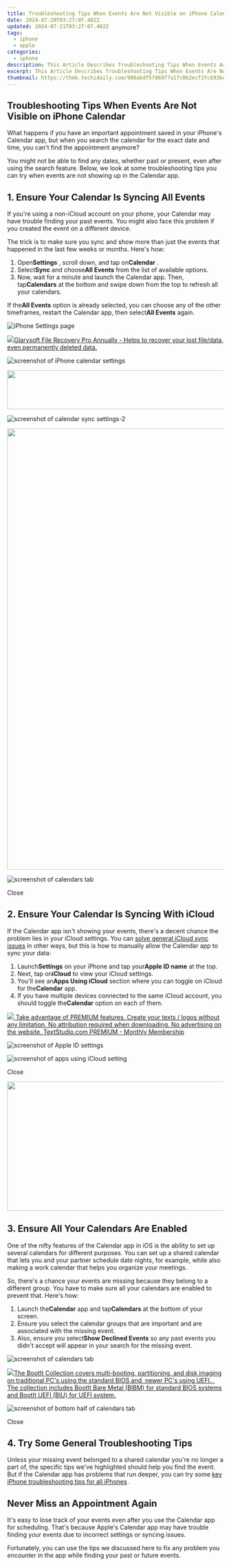 ```yaml
---
title: Troubleshooting Tips When Events Are Not Visible on iPhone Calendar
date: 2024-07-20T03:27:07.402Z
updated: 2024-07-21T03:27:07.402Z
tags:
  - iphone
  - apple
categories:
  - iphone
description: This Article Describes Troubleshooting Tips When Events Are Not Visible on iPhone Calendar
excerpt: This Article Describes Troubleshooting Tips When Events Are Not Visible on iPhone Calendar
thumbnail: https://thmb.techidaily.com/908abdf5786977a17c0b2ecf2fc693bdf5a10c0549e2851740329dd839b1ac68.jpg
---
```


## Troubleshooting Tips When Events Are Not Visible on iPhone Calendar

 What happens if you have an important appointment saved in your iPhone's Calendar app, but when you search the calendar for the exact date and time, you can't find the appointment anymore?

 You might not be able to find any dates, whether past or present, even after using the search feature. Below, we look at some troubleshooting tips you can try when events are not showing up in the Calendar app.

## 1\. Ensure Your Calendar Is Syncing All Events

 If you're using a non-iCloud account on your phone, your Calendar may have trouble finding your past events. You might also face this problem if you created the event on a different device.

 The trick is to make sure you sync and show more than just the events that happened in the last few weeks or months. Here's how:

1. Open**Settings** , scroll down, and tap on**Calendar** .
2. Select**Sync** and choose**All Events** from the list of available options.
3. Now, wait for a minute and launch the Calendar app. Then, tap**Calendars** at the bottom and swipe down from the top to refresh all your calendars.

 If the**All Events** option is already selected, you can choose any of the other timeframes, restart the Calendar app, then select**All Events** again.​​​

![iPhone Settings page](https://static1.makeuseofimages.com/wordpress/wp-content/uploads/2023/07/screenshot-of-settings-page-3.jpg)

<!-- affiliate ads begin -->
<a href="https://order.glarysoft.com/order/checkout.php?PRODS=35504869&QTY=1&AFFILIATE=108875&CART=1"><img src="https://secure.avangate.com/images/merchant/6734fa703f6633ab896eecbdfad8953a/products/1_FR-200-1.png" border="0">Glarysoft File Recovery Pro Annually -  Helps to recover your lost file/data, even permanently deleted data. 
</a>
<!-- affiliate ads end -->
![screenshot of iPhone calendar settings](https://static1.makeuseofimages.com/wordpress/wp-content/uploads/2023/07/screenshot-of-calendar-settings-3.jpg)

<!-- affiliate ads begin -->
<a href="https://mindmanager.sjv.io/c/5597632/1787667/20231" target="_top" id="1787667"><img src="//a.impactradius-go.com/display-ad/20231-1787667" border="0" alt="" width="728" height="90"/></a><img height="0" width="0" src="https://imp.pxf.io/i/5597632/1787667/20231" style="position:absolute;visibility:hidden;" border="0" />
<!-- affiliate ads end -->
![screenshot of calendar sync settings-2](https://static1.makeuseofimages.com/wordpress/wp-content/uploads/2023/07/screenshot-of-calendar-sync-settings-2.jpg)

<!-- affiliate ads begin -->
<a href="https://ephamedtechinc.pxf.io/c/5597632/2095385/26400" target="_top" id="2095385"><img src="//a.impactradius-go.com/display-ad/26400-2095385" border="0" alt="" width="1024" height="1024"/></a><img height="0" width="0" src="https://imp.pxf.io/i/5597632/2095385/26400" style="position:absolute;visibility:hidden;" border="0" />
<!-- affiliate ads end -->
![screenshot of calendars tab](https://static1.makeuseofimages.com/wordpress/wp-content/uploads/2023/07/screenshot-of-calendars-tab.jpg)

Close

## 2\. Ensure Your Calendar Is Syncing With iCloud

 If the Calendar app isn't showing your events, there's a decent chance the problem lies in your iCloud settings. You can [solve general iCloud sync issues](https://www.makeuseof.com/tag/icloud-sync-problems-x-fixes-common-cloud-storage-issues) in other ways, but this is how to manually allow the Calendar app to sync your data:

1. Launch**Settings** on your iPhone and tap your**Apple ID name** at the top.
2. Next, tap on**iCloud** to view your iCloud settings.
3. You'll see an**Apps Using iCloud** section where you can toggle on iCloud for the**Calendar** app.
4. If you have multiple devices connected to the same iCloud account, you should toggle the**Calendar** option on each of them.

<!-- affiliate ads begin -->
<a href="https://secure.textstudio.com/order/checkout.php?PRODS=35633281&QTY=1&AFFILIATE=108875&CART=1"> <img src="https://secure.avangate.com/images/merchant/d6eb8222c9718486bdabce8b897380f7/products/2_premium-icon.png" border="0"> Take advantage of PREMIUM features. 
Create your texts / logos without any limitation. 
No attribution required when downloading. 
No advertising on the website. 
 TextStudio.com  PREMIUM - Monthly Membership</a>
<!-- affiliate ads end -->
![screenshot of Apple ID settings](https://static1.makeuseofimages.com/wordpress/wp-content/uploads/2023/07/screenshot-of-apple-id-settings.jpg)

![screenshot of apps using iCloud setting](https://static1.makeuseofimages.com/wordpress/wp-content/uploads/2023/07/screenshot-of-apps-using-icloud-setting.jpg)

Close

<!-- affiliate ads begin -->
<a href="https://25home.pxf.io/c/5597632/2090698/16836" target="_top" id="2090698"><img src="//a.impactradius-go.com/display-ad/16836-2090698" border="0" alt="" width="720" height="300"/></a>
<!-- affiliate ads end -->
## 3\. Ensure All Your Calendars Are Enabled

 One of the nifty features of the Calendar app in iOS is the ability to set up several calendars for different purposes. You can set up a shared calendar that lets you and your partner schedule date nights, for example, while also making a work calendar that helps you organize your meetings.

 So, there's a chance your events are missing because they belong to a different group. You have to make sure all your calendars are enabled to prevent that. Here's how:

1. Launch the**Calendar** app and tap**Calendars** at the bottom of your screen.
2. Ensure you select the calendar groups that are important and are associated with the missing event.
3. Also, ensure you select**Show Declined Events** so any past events you didn't accept will appear in your search for the missing event.

![screenshot of calendars tab](https://static1.makeuseofimages.com/wordpress/wp-content/uploads/2023/07/screenshot-of-calendars-tab.jpg)

<!-- affiliate ads begin -->
<a href="https://secure.2checkout.com/order/checkout.php?PRODS=45152810&QTY=1&AFFILIATE=108875&CART=1"> <img src="https://secure.avangate.com/images/merchant/842ca578342915ccb8ae069595ba7233/products/copy_bootit-ss1_178x139.jpg" border="0">The BootIt Collection covers multi-booting, partitioning, and disk imaging on traditional PC's using the standard BIOS and  newer PC's using UEFI.   The collection includes BootIt Bare Metal (BIBM) for standard BIOS systems and BootIt UEFI (BIU) for UEFI system. 
</a>
<!-- affiliate ads end -->
![screenshot of bottom half of calendars tab](https://static1.makeuseofimages.com/wordpress/wp-content/uploads/2023/07/screenshot-of-bottom-half-of-calendars-tab.jpg)

Close

## 4\. Try Some General Troubleshooting Tips

 Unless your missing event belonged to a shared calendar you're no longer a part of, the specific tips we've highlighted should help you find the event. But if the Calendar app has problems that run deeper, you can try some [key iPhone troubleshooting tips for all iPhones](https://www.makeuseof.com/tag/iphone-troubleshooting-tips) .

## Never Miss an Appointment Again

 It's easy to lose track of your events even after you use the Calendar app for scheduling. That's because Apple's Calendar app may have trouble finding your events due to incorrect settings or syncing issues.

 Fortunately, you can use the tips we discussed here to fix any problem you encounter in the app while finding your past or future events.

<ins class="adsbygoogle"
     style="display:block"
     data-ad-format="autorelaxed"
     data-ad-client="ca-pub-7571918770474297"
     data-ad-slot="1223367746"></ins>



<ins class="adsbygoogle"
     style="display:block"
     data-ad-client="ca-pub-7571918770474297"
     data-ad-slot="8358498916"
     data-ad-format="auto"
     data-full-width-responsive="true"></ins>


